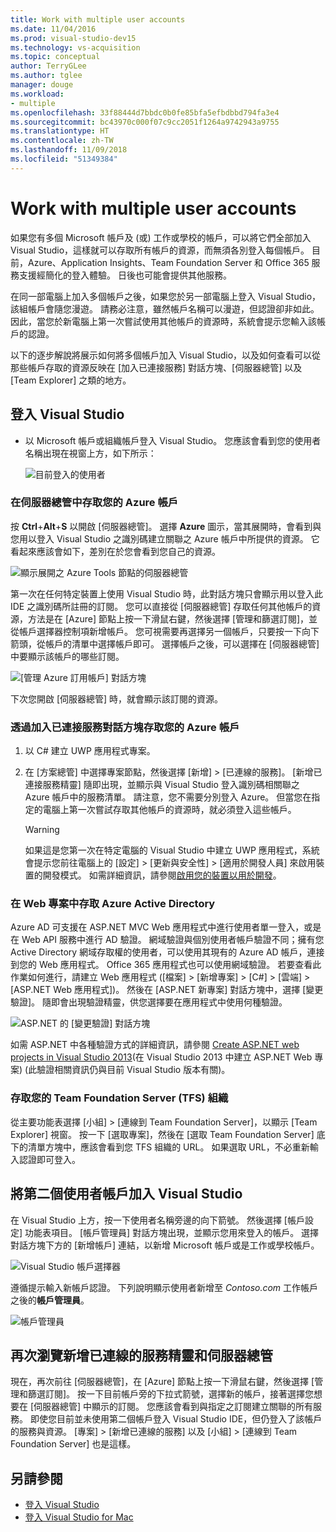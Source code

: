 ```yaml
---
title: Work with multiple user accounts
ms.date: 11/04/2016
ms.prod: visual-studio-dev15
ms.technology: vs-acquisition
ms.topic: conceptual
author: TerryGLee
ms.author: tglee
manager: douge
ms.workload:
- multiple
ms.openlocfilehash: 33f88444d7bbdc0b0fe85bfa5efbdbbd794fa3e4
ms.sourcegitcommit: bc43970c000f07c9cc2051f1264a9742943a9755
ms.translationtype: HT
ms.contentlocale: zh-TW
ms.lasthandoff: 11/09/2018
ms.locfileid: "51349384"
---
```

# <a name="work-with-multiple-user-accounts"></a>Work with multiple user accounts

如果您有多個 Microsoft 帳戶及 (或) 工作或學校的帳戶，可以將它們全部加入 Visual Studio，這樣就可以存取所有帳戶的資源，而無須各別登入每個帳戶。 目前，Azure、Application Insights、Team Foundation Server 和 Office 365 服務支援經簡化的登入體驗。 日後也可能會提供其他服務。

在同一部電腦上加入多個帳戶之後，如果您於另一部電腦上登入 Visual Studio，該組帳戶會隨您漫遊。 請務必注意，雖然帳戶名稱可以漫遊，但認證卻非如此。 因此，當您於新電腦上第一次嘗試使用其他帳戶的資源時，系統會提示您輸入該帳戶的認證。

以下的逐步解說將展示如何將多個帳戶加入 Visual Studio，以及如何查看可以從那些帳戶存取的資源反映在 [加入已連接服務]  對話方塊、[伺服器總管] 以及 [Team Explorer] 之類的地方。

## <a name="sign-in-to-visual-studio"></a>登入 Visual Studio

- 以 Microsoft 帳戶或組織帳戶登入 Visual Studio。 您應該會看到您的使用者名稱出現在視窗上方，如下所示：

     ![目前登入的使用者](../ide/media/vs2015_username.png)

### <a name="access-your-azure-account-in-server-explorer"></a>在伺服器總管中存取您的 Azure 帳戶

按 **Ctrl**+**Alt**+**S** 以開啟 [伺服器總管]。 選擇 **Azure** 圖示，當其展開時，會看到與您用以登入 Visual Studio 之識別碼建立關聯之 Azure 帳戶中所提供的資源。 它看起來應該會如下，差別在於您會看到您自己的資源。

![顯示展開之 Azure Tools 節點的伺服器總管](../ide/media/vs2015_serverexplorer.png)

第一次在任何特定裝置上使用 Visual Studio 時，此對話方塊只會顯示用以登入此 IDE 之識別碼所註冊的訂閱。 您可以直接從 [伺服器總管] 存取任何其他帳戶的資源，方法是在 [Azure] 節點上按一下滑鼠右鍵，然後選擇 [管理和篩選訂閱]，並從帳戶選擇器控制項新增帳戶。 您可視需要再選擇另一個帳戶，只要按一下向下箭頭，從帳戶的清單中選擇帳戶即可。 選擇帳戶之後，可以選擇在 [伺服器總管] 中要顯示該帳戶的哪些訂閱。

![[管理 Azure 訂用帳戶] 對話方塊](../ide/media/vs2015_manage_subs.png)

下次您開啟 [伺服器總管] 時，就會顯示該訂閱的資源。

### <a name="access-your-azure-account-via-add-connected-service-dialog"></a>透過加入已連接服務對話方塊存取您的 Azure 帳戶

1. 以 C# 建立 UWP 應用程式專案。

1. 在 [方案總管] 中選擇專案節點，然後選擇 [新增] > [已連線的服務]。 [新增已連接服務精靈] 隨即出現，並顯示與 Visual Studio 登入識別碼相關聯之 Azure 帳戶中的服務清單。 請注意，您不需要分別登入 Azure。 但當您在指定的電腦上第一次嘗試存取其他帳戶的資源時，就必須登入這些帳戶。

    > [!WARNING]
    > 如果這是您第一次在特定電腦的 Visual Studio 中建立 UWP 應用程式，系統會提示您前往電腦上的 [設定] > [更新與安全性] > [適用於開發人員] 來啟用裝置的開發模式。 如需詳細資訊，請參閱[啟用您的裝置以用於開發](/windows/uwp/get-started/enable-your-device-for-development)。

### <a name="access_azure"></a> 在 Web 專案中存取 Azure Active Directory

Azure AD 可支援在 ASP.NET MVC Web 應用程式中進行使用者單一登入，或是在 Web API 服務中進行 AD 驗證。 網域驗證與個別使用者帳戶驗證不同；擁有您 Active Directory 網域存取權的使用者，可以使用其現有的 Azure AD 帳戶，連接到您的 Web 應用程式。 Office 365 應用程式也可以使用網域驗證。 若要查看此作業如何進行，請建立 Web 應用程式 ([檔案] > [新增專案] > [C#] > [雲端] > [ASP.NET Web 應用程式])。 然後在 [ASP.NET 新專案] 對話方塊中，選擇 [變更驗證]。 隨即會出現驗證精靈，供您選擇要在應用程式中使用何種驗證。

![ASP.NET 的 [變更驗證] 對話方塊](../ide/media/vs2015_change_authentication.png)

如需 ASP.NET 中各種驗證方式的詳細資訊，請參閱 [Create ASP.NET web projects in Visual Studio 2013](http://www.asp.net/visual-studio/overview/2013/creating-web-projects-in-visual-studio#orgauth)(在 Visual Studio 2013 中建立 ASP.NET Web 專案) (此驗證相關資訊仍與目前 Visual Studio 版本有關)。

### <a name="access-your-team-foundation-server-tfs-organization"></a>存取您的 Team Foundation Server (TFS) 組織

從主要功能表選擇 [小組] > [連線到 Team Foundation Server]，以顯示 [Team Explorer] 視窗。 按一下 [選取專案]，然後在 [選取 Team Foundation Server] 底下的清單方塊中，應該會看到您 TFS 組織的 URL。 如果選取 URL，不必重新輸入認證即可登入。

## <a name="add-a-second-user-account-to-visual-studio"></a>將第二個使用者帳戶加入 Visual Studio

在 Visual Studio 上方，按一下使用者名稱旁邊的向下箭號。 然後選擇 [帳戶設定] 功能表項目。 [帳戶管理員]  對話方塊出現，並顯示您用來登入的帳戶。 選擇對話方塊下方的 [新增帳戶] 連結，以新增 Microsoft 帳戶或是工作或學校帳戶。

![Visual Studio 帳戶選擇器](../ide/media/vs2015_acct_picker.png)

遵循提示輸入新帳戶認證。 下列說明顯示使用者新增至 *Contoso.com* 工作帳戶之後的**帳戶管理員**。

![帳戶管理員](../ide/media/vs2015_accountmanager.gif)

## <a name="revisit-the-add-connected-services-wizard-and-server-explorer"></a>再次瀏覽新增已連線的服務精靈和伺服器總管

現在，再次前往 [伺服器總管]，在 [Azure] 節點上按一下滑鼠右鍵，然後選擇 [管理和篩選訂閱]。 按一下目前帳戶旁的下拉式箭號，選擇新的帳戶，接著選擇您想要在 [伺服器總管] 中顯示的訂閱。 您應該會看到與指定之訂閱建立關聯的所有服務。 即使您目前並未使用第二個帳戶登入 Visual Studio IDE，但仍登入了該帳戶的服務與資源。 [專案] > [新增已連線的服務] 以及 [小組] > [連線到 Team Foundation Server] 也是這樣。

## <a name="see-also"></a>另請參閱

- [登入 Visual Studio](signing-in-to-visual-studio.md)
- [登入 Visual Studio for Mac](/visualstudio/mac/signing-in)

